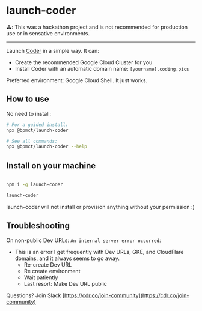# launch-coder

⚠️: This was a hackathon project and is not recommended for production use or in sensative environments.

---

Launch [Coder](https://coder.com) in a simple way. It can:

- Create the recommended Google Cloud Cluster for you
- Install Coder with an automatic domain name: `[yourname].coding.pics`

Preferred environment: Google Cloud Shell. It just works.

## How to use

No need to install:

```sh
# For a guided install:
npx @bpmct/launch-coder

# See all commands:
npx @bpmct/launch-coder --help
```

## Install on your machine

```sh

npm i -g launch-coder

launch-coder

```

launch-coder will not install or provision anything without your permission :)

## Troubleshooting

On non-public Dev URLs: `An internal server error occurred`: 

- This is an error I get frequently with Dev URLs, GKE, and CloudFlare domains, and it always seems to go away.
  - Re-create Dev URL
  - Re create environment
  - Wait patiently
  - Last resort: Make Dev URL public

Questions? Join Slack [https://cdr.co/join-community](https://cdr.co/join-community)
